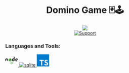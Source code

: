 <h1 align="center">Domino Game 🃏🕹️</h1>
<div align="center">
<img align="center" src="https://media.discordapp.net/attachments/1183127035174998207/1268289145999196241/image.png?ex=66ae84d0&is=66ad3350&hm=bc716fd16bdda7fb5a429313b29e5a7113b0f5c0c4ba47b5bf75c46d311be034&=&format=webp&quality=lossless&width=719&height=402">

<br>
  <a href="https://discord.gg/devxor-931536214228611102">
    <img src="https://img.shields.io/discord/800447810864152596.svg?label=Discord&logo=Discord&colorB=7289da&style=for-the-badge" alt="Support">
  </a>
</div>

</div>
<h3 align="left">Languages and Tools:</h3>
<p align="left"> <a href="https://nodejs.org" target="_blank" rel="noreferrer"> <img src="https://raw.githubusercontent.com/devicons/devicon/master/icons/nodejs/nodejs-original-wordmark.svg" alt="nodejs" width="40" height="40"/> </a> <a href="https://www.sqlite.org/" target="_blank" rel="noreferrer"> <img src="https://www.vectorlogo.zone/logos/sqlite/sqlite-icon.svg" alt="sqlite" width="40" height="40"/> </a> <a href="https://www.typescriptlang.org/" target="_blank" rel="noreferrer"> <img src="https://raw.githubusercontent.com/devicons/devicon/master/icons/typescript/typescript-original.svg" alt="typescript" width="40" height="40"/> </a> </p>
